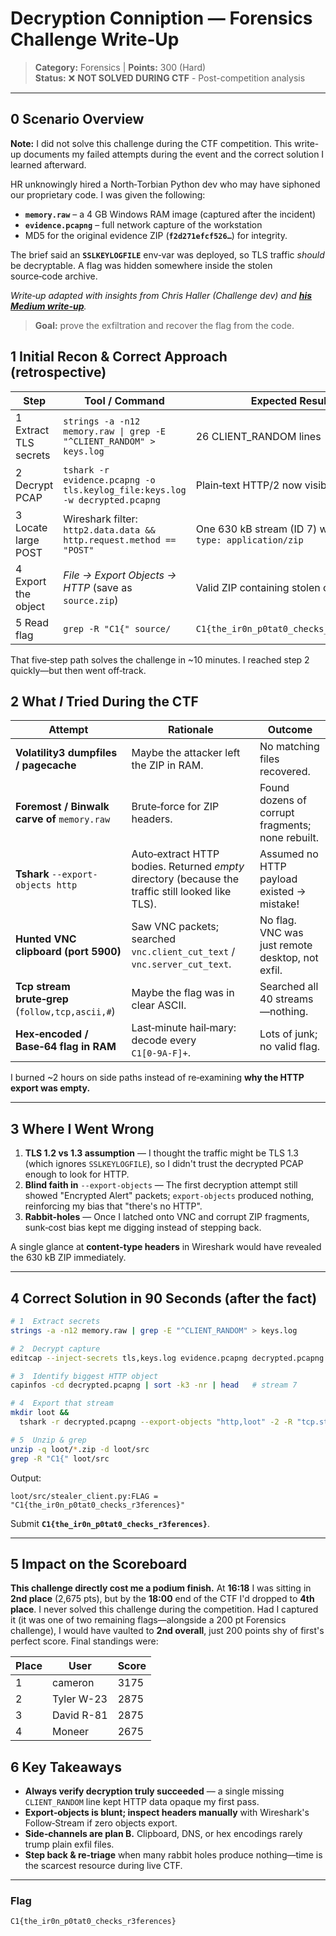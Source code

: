 # Decryption Conniption — Forensics Challenge Write‑Up

> **Category:** Forensics   |   **Points:** 300 (Hard)  
> **Status:** ❌ **NOT SOLVED DURING CTF** - Post-competition analysis

---

## 0  Scenario Overview

**Note:** I did not solve this challenge during the CTF competition. This write-up documents my failed attempts during the event and the correct solution I learned afterward.

HR unknowingly hired a North‑Torbian Python dev who may have siphoned our proprietary code.  I was given the following:

- **`memory.raw`** – a 4 GB Windows RAM image (captured after the incident)
- **`evidence.pcapng`** – full network capture of the workstation
- MD5 for the original evidence ZIP (**`f2d271efcf526…`**) for integrity.

The brief said an **`SSLKEYLOGFILE`** env‑var was deployed, so TLS traffic *should* be decryptable.  A flag was hidden somewhere inside the stolen source‑code archive.

*Write‑up adapted with insights from Chris Haller (Challenge dev) and [**his Medium write-up**](https://m4lwhere.medium.com/decryption-conniption-2025-correlation-one-ctf-e864f274ebb9).*

> **Goal:** prove the exfiltration and recover the flag from the code.

## 1  Initial Recon & Correct Approach (retrospective)

| Step                  | Tool / Command                                                              | Expected Result                                               |
| --------------------- | --------------------------------------------------------------------------- | ------------------------------------------------------------- |
| 1 Extract TLS secrets | `strings -a -n12 memory.raw \| grep -E "^CLIENT_RANDOM" > keys.log`         | 26 CLIENT\_RANDOM lines                                       |
| 2 Decrypt PCAP        | `tshark -r evidence.pcapng -o tls.keylog_file:keys.log -w decrypted.pcapng` | Plain‑text HTTP/2 now visible                                 |
| 3 Locate large POST   | Wireshark filter: `http2.data.data && http.request.method == "POST"`        | One 630 kB stream (ID 7) with `content-type: application/zip` |
| 4 Export the object   | *File → Export Objects → HTTP* (save as `source.zip`)                       | Valid ZIP containing stolen code                              |
| 5 Read flag           | `grep -R "C1{" source/`                                                     | `C1{the_ir0n_p0tat0_checks_r3ferences}`                       |

That five‑step path solves the challenge in \~10 minutes.  I reached step 2 quickly—but then went off‑track.

## 2  What *I* Tried During the CTF

| Attempt                                                                                                                      | Rationale                                                                                          | Outcome                                          |
| ---------------------------------------------------------------------------------------------------------------------------- | -------------------------------------------------------------------------------------------------- | ------------------------------------------------ |
| **Volatility3 dumpfiles / pagecache**                                                                                        | Maybe the attacker left the ZIP in RAM.                                                            | No matching files recovered.                     |
| **Foremost / Binwalk carve of** `memory.raw`                                                                                 | Brute‑force for ZIP headers.                                                                       | Found dozens of corrupt fragments; none rebuilt. |
| **Tshark** `--export-objects http`                                                                                           | Auto‑extract HTTP bodies.  Returned *empty* directory (because the traffic still looked like TLS). | Assumed no HTTP payload existed → mistake!       |
| **Hunted VNC clipboard (port 5900)**                                                                                         | Saw VNC packets; searched `vnc.client_cut_text` / `vnc.server_cut_text`.                           | No flag. VNC was just remote desktop, not exfil. |
| **Tcp stream brute‑grep** (`follow,tcp,ascii,#`)                                                                             | Maybe the flag was in clear ASCII.                                                                 | Searched all 40 streams—nothing.                 |
| **Hex‑encoded / Base‑64 flag in RAM**                                                                                        | Last‑minute hail‑mary: decode every `C1[0‑9A‑F]+`.                                                 | Lots of junk; no valid flag.                     |

I burned \~2 hours on side paths instead of re‑examining **why the HTTP export was empty.**

---

## 3  Where I Went Wrong

1. **TLS 1.2 vs 1.3 assumption** — I thought the traffic might be TLS 1.3 (which ignores `SSLKEYLOGFILE`), so I didn't trust the decrypted PCAP enough to look for HTTP.
2. **Blind faith in** `--export-objects` — The first decryption attempt still showed "Encrypted Alert" packets; `export-objects` produced nothing, reinforcing my bias that "there's no HTTP".
3. **Rabbit‑holes** — Once I latched onto VNC and corrupt ZIP fragments, sunk‑cost bias kept me digging instead of stepping back.

A single glance at **content‑type headers** in Wireshark would have revealed the 630 kB ZIP immediately.

---

## 4  Correct Solution in 90 Seconds (after the fact)

```bash
# 1  Extract secrets
strings -a -n12 memory.raw | grep -E "^CLIENT_RANDOM" > keys.log

# 2  Decrypt capture
editcap --inject-secrets tls,keys.log evidence.pcapng decrypted.pcapng

# 3  Identify biggest HTTP object
capinfos -cd decrypted.pcapng | sort -k3 -nr | head   # stream 7

# 4  Export that stream
mkdir loot &&
  tshark -r decrypted.pcapng --export-objects "http,loot" -2 -R "tcp.stream==7"

# 5  Unzip & grep
unzip -q loot/*.zip -d loot/src
grep -R "C1{" loot/src
```

Output:

```
loot/src/stealer_client.py:FLAG = "C1{the_ir0n_p0tat0_checks_r3ferences}"
```

Submit **`C1{the_ir0n_p0tat0_checks_r3ferences}`**.

---

## 5  Impact on the Scoreboard

**This challenge directly cost me a podium finish.** At **16:18** I was sitting in **2nd place** (2,675 pts), but by the **18:00** end of the CTF I'd dropped to **4th place**.  I never solved this challenge during the competition. Had I captured it (it was one of two remaining flags—alongside a 200 pt Forensics challenge), I would have vaulted to **2nd overall**, just 200 points shy of first's perfect score.  Final standings were:

| Place | User       | Score |
| ----- | ---------- | ----- |
| 1     | cameron    | 3175  |
| 2     | Tyler W-23 | 2875  |
| 3     | David R-81 | 2875  |
| 4     | Moneer     | 2675  |

## 6  Key Takeaways

- **Always verify decryption truly succeeded** — a single missing `CLIENT_RANDOM` line kept HTTP data opaque my first pass.
- **Export‑objects is blunt; inspect headers manually** with Wireshark's Follow‑Stream if zero objects export.
- **Side‑channels are plan B.** Clipboard, DNS, or hex encodings rarely trump plain exfil files.
- **Step back & re‑triage** when many rabbit holes produce nothing—time is the scarcest resource during live CTF.

---

### Flag

```text
C1{the_ir0n_p0tat0_checks_r3ferences}
```

